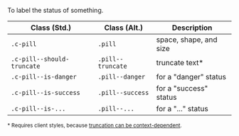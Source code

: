 To label the status of something.

| Class (Std.)               | Class (Alt.)             | Description
| - | - | - |
| `.c-pill`                  | `.pill`                  | space, shape, and size
| `.c-pill--should-truncate` | `.pill--truncate`        | truncate text*
| `.c-pill--is-danger`       | `.pill--danger`          | for a "danger" status
| `.c-pill--is-success`      | `.pill--success`         | for a "success" status
| `.c-pill--is-...`          | `.pill--...`             | for a "..." status

<small>* Requires client styles, because [truncation can be context-dependent](https://tacc-main.atlassian.net/wiki/x/6hpv).</small>

<script src="{{path '/assets/_utils/js/open-ext-links-in-new-window.js'}}" />
